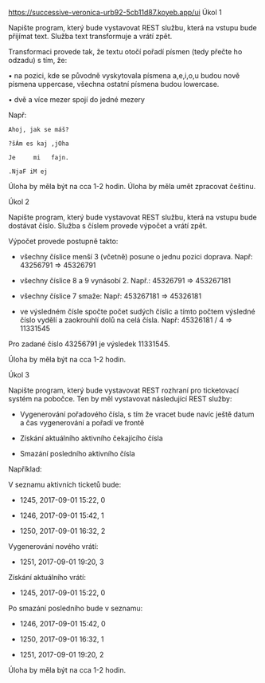 https://successive-veronica-urb92-5cb11d87.koyeb.app/ui
Úkol 1

Napište program, který bude vystavovat REST službu, která na vstupu bude přijímat text. Služba text transformuje a vrátí zpět.

Transformaci provede tak, že textu otočí pořadí písmen (tedy přečte ho odzadu) s tím, že:

• na pozici, kde se původně vyskytovala písmena a,e,i,o,u budou nově písmena uppercase, všechna ostatní písmena budou lowercase.

• dvě a více mezer spojí do jedné mezery

 

Např:

`Ahoj, jak se máš?`

`?šÁm es kaj ,jOha`

 

`Je     mi   fajn.`

`.NjaF iM ej`

 

Úloha by měla být na cca 1-2 hodin. Úloha by měla umět zpracovat češtinu.

 

Úkol 2

Napište program, který bude vystavovat REST službu, která na vstupu bude dostávat číslo. Služba s číslem provede výpočet a vrátí zpět.

Výpočet provede postupně takto:

- všechny číslice menší 3 (včetně) posune o jednu pozici doprava. Např: 43256791 => 45326791  

- všechny číslice 8 a 9 vynásobí 2. Např.: 45326791 => 453267181

- všechny číslice 7 smaže: Např: 453267181 => 45326181

- ve výsledném čísle spočte počet sudých číslic a tímto počtem výsledné číslo vydělí a zaokrouhlí dolů na celá čísla. Např: 45326181 / 4 => 11331545

 

Pro zadané číslo 43256791 je výsledek 11331545.

 

Úloha by měla být na cca 1-2 hodin.

 

 

Úkol 3

Napište program, který bude vystavovat REST rozhraní pro ticketovací systém na pobočce. Ten by měl vystavovat následující REST služby:

- Vygenerování pořadového čísla, s tím že vracet bude navíc ještě datum a čas vygenerování a pořadí ve frontě

- Získání aktuálního aktivního čekajícího čísla

- Smazání posledního aktivního čísla

 

Například:

V seznamu aktivních ticketů bude:

- 1245, 2017-09-01 15:22, 0

- 1246, 2017-09-01 15:42, 1

- 1250, 2017-09-01 16:32, 2

 

Vygenerování nového vrátí:

- 1251, 2017-09-01 19:20, 3

 

Získání aktuálního vrátí:

- 1245, 2017-09-01 15:22, 0

 

Po smazání posledního bude v seznamu:

- 1246, 2017-09-01 15:42, 0

- 1250, 2017-09-01 16:32, 1

- 1251, 2017-09-01 19:20, 2

 

Úloha by měla být na cca 1-2 hodin.
